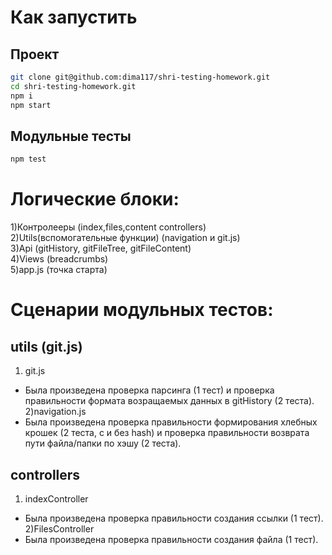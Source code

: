 # Как запустить

## Проект
```sh
git clone git@github.com:dima117/shri-testing-homework.git
cd shri-testing-homework.git
npm i
npm start
```
## Модульные тесты
```sh
npm test
```

# Логические блоки:
1)Контролееры (index,files,content controllers) <br />
2)Utils(вспомогательные функции) (navigation и git.js) <br />
3)Api (gitHistory, gitFileTree, gitFileContent) <br />
4)Views (breadcrumbs) <br />
5)app.js (точка старта) <br />


# Сценарии модульных тестов:
## utils (git.js)
1) git.js <br />
- Была произведена проверка парсинга (1 тест) и проверка правильности формата возращаемых данных в gitHistory (2 теста). <br />
2)navigation.js <br />
- Была произведена проверка правильности формирования хлебных крошек (2 теста, с и без hash) и проверка правильности возврата пути файла/папки по хэшу (2 теста). <br />
## controllers
1) indexController <br />
- Была произведена проверка правильности создания ссылки (1 тест). <br />
2)FilesController <br />
- Была произведена проверка правильности создания файла (1 тест). <br />